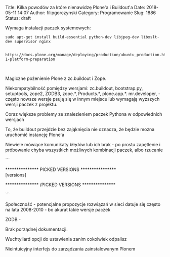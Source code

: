 Title: Kilka powodów za które nienawidzę Plone'a i Buildout'a
Date: 2018-05-11 14:07
Author: filipgorczynski
Category: Programowanie
Slug: 1886
Status: draft

Wymaga instalacji paczek systemowych:

    sudo apt-get install build-essential python-dev libjpeg-dev libxslt-dev supervisor nginx


    https://docs.plone.org/manage/deploying/production/ubuntu_production.html#step-1-platform-preparation

 

Magiczne pożenienie Plone z zc.buildout i Zope.

Niekompatybilność pomiędzy wersjami: zc.buildout, bootstrap.py, setuptools, zope2, ZODB3, zope.\*, Products.\*, plone.app.\*. mr.developer, - często nowsze wersje psują się w innym miejscu lub wymagają wyższych wersji paczek z projektu.

Coraz większe problemy ze znalezieniem paczek Pythona w odpowiednich wersjach

To, że buildout przejdzie bez zająknięcia nie oznacza, że będzie można uruchomić instancję Plone'a

Niewiele mówiące komunikaty błędów lub ich brak - po prostu zapętlenie i próbowanie chyba wszystkich możliwych kombinacji paczek, albo rzucanie

\`\`\`

\*\*\*\*\*\*\*\*\*\*\*\*\*\*\* PICKED VERSIONS \*\*\*\*\*\*\*\*\*\*\*\*\*\*\*\*  
\[versions\]

\*\*\*\*\*\*\*\*\*\*\*\*\*\*\* /PICKED VERSIONS \*\*\*\*\*\*\*\*\*\*\*\*\*\*\*

\`\`\`

Społeczność - potencjalne propozycje rozwiązań w sieci datuje się często na lata 2008-2010 - bo akurat takie wersje paczek

ZODB -

Brak porządnej dokumentacji.

Wuchtyliard opcji do ustawienia zanim cokolwiek odpalisz

Nieintuicyjny interfejs do zarządzania zainstalowanym Plonem

 
